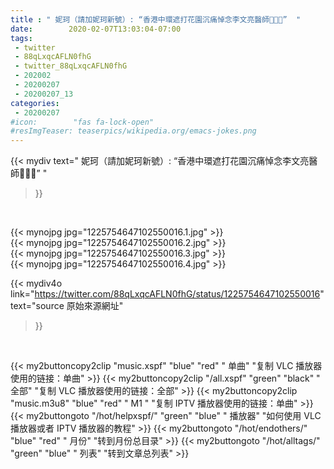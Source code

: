 ```yaml
---
title : " 妮珂（請加妮珂新號）: “香港中環遮打花園沉痛悼念李文亮醫師🙏🙏🙏”  "
date:        2020-02-07T13:03:04-07:00
tags:
 - twitter
 - 88qLxqcAFLN0fhG
 - twitter_88qLxqcAFLN0fhG
 - 202002
 - 20200207
 - 20200207_13
categories:
 - 20200207
#icon:        "fas fa-lock-open"
#resImgTeaser: teaserpics/wikipedia.org/emacs-jokes.png
---
```


{{< mydiv text=" 妮珂（請加妮珂新號）: “香港中環遮打花園沉痛悼念李文亮醫師🙏🙏🙏”  "
>}}
<br>


 {{< mynojpg jpg="1225754647102550016.1.jpg" >}}<br>  {{< mynojpg jpg="1225754647102550016.2.jpg" >}}<br>  {{< mynojpg jpg="1225754647102550016.3.jpg" >}}<br>  {{< mynojpg jpg="1225754647102550016.4.jpg" >}}<br> 



{{< mydiv4o link="https://twitter.com/88qLxqcAFLN0fhG/status/1225754647102550016"
text="source 原始來源網址"
>}}


<br>





{{< my2buttoncopy2clip "music.xspf"        "blue"   "red"    " 单曲"  "复制 VLC 播放器使用的链接：单曲" >}} {{< my2buttoncopy2clip "/all.xspf"         "green"  "black"  " 全部"  "复制 VLC 播放器使用的链接：全部" >}} {{< my2buttoncopy2clip "music.m3u8"        "blue"   "red"    " M1 "    "复制 IPTV 播放器使用的链接：单曲" >}} {{< my2buttongoto      "/hot/helpxspf/"    "green"  "blue"   " 播放器" "如何使用 VLC 播放器或者 IPTV 播放器的教程" >}} {{< my2buttongoto      "/hot/endothers/"   "blue"   "red"    " 月份"   "转到月份总目录" >}} {{< my2buttongoto      "/hot/alltags/"     "green"  "blue"   " 列表"   "转到文章总列表" >}} 
